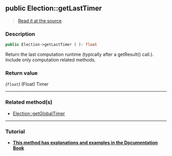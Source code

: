 ## public Election::getLastTimer

> [Read it at the source](https://github.com/julien-boudry/Condorcet/blob/master/src/Election.php#L215)

### Description    

```php
public Election->getLastTimer ( ): float
```

Return the last computation runtime (typically after a getResult() call.). Include only computation related methods.
    

### Return value   

*(`float`)* (Float) Timer


---------------------------------------

### Related method(s)      

* [Election::getGlobalTimer](/Docs/api-reference/Election%20Class/Election--getGlobalTimer.md)    

---------------------------------------

### Tutorial

* **[This method has explanations and examples in the Documentation Book](https://www.condorcet.io/3.AsPhpLibrary/7.GoFurther/TimerBenchMarking)**    
